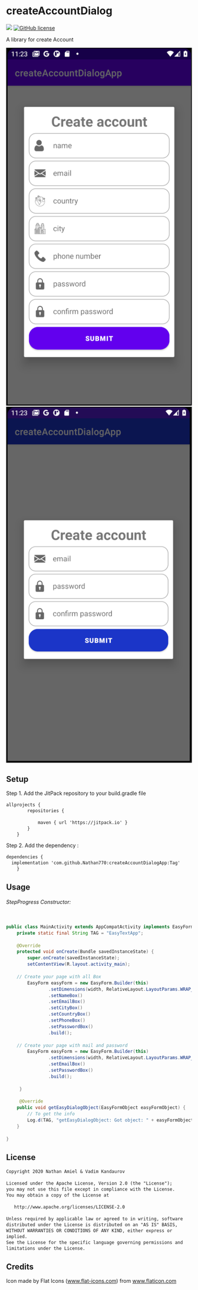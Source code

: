 # createAccountDialog

[![](https://jitpack.io/v/Nathan770/createAccountDialogApp.svg)](https://jitpack.io/#Nathan770/createAccountDialogApp)
[![GitHub license](https://img.shields.io/github/license/Nathan770/createAccountDialogApp)](https://github.com/Nathan770/createAccountDialogApp/blob/master/LICENSE)

A library for create Account

<img src="https://github.com/Nathan770/createAccountDialogApp/blob/master/createcountAll.png"  width="512">
<img src="https://github.com/Nathan770/createAccountDialogApp/blob/master/createcountMail.png"  width="512">


## Setup 

Step 1. Add the JitPack repository to your build.gradle file
```
allprojects {
		repositories {
		
			maven { url 'https://jitpack.io' }
		}
	}
```

Step 2. Add the dependency :
```
dependencies {
  implementation 'com.github.Nathan770:createAccountDialogApp:Tag'
	}
```

## Usage

###### StepProgress Constructor:
```java

public class MainActivity extends AppCompatActivity implements EasyFormSubmitListener {
    private static final String TAG = "EasyTextApp";

    @Override
    protected void onCreate(Bundle savedInstanceState) {
        super.onCreate(savedInstanceState);
        setContentView(R.layout.activity_main);
	
	// Create your page with all Box
		EasyForm easyForm = new EasyForm.Builder(this)
                .setDimensions(width, RelativeLayout.LayoutParams.WRAP_CONTENT)
                .setNameBox()
                .setEmailBox()
                .setCityBox()
                .setCountryBox()
                .setPhoneBox()
                .setPasswordBox()
                .build();
		
	// Create your page with mail and password
		EasyForm easyForm = new EasyForm.Builder(this)
                .setDimensions(width, RelativeLayout.LayoutParams.WRAP_CONTENT)
                .setEmailBox()
                .setPasswordBox()
                .build();
     
     }
     
     @Override
    public void getEasyDialogObject(EasyFormObject easyFormObject) {
    	// To get the info
        Log.d(TAG, "getEasyDialogObject: Got object: " + easyFormObject.toString());
    }
     
}     		
```
## License

    Copyright 2020 Nathan Amiel & Vadim Kandaurov

    Licensed under the Apache License, Version 2.0 (the "License");
    you may not use this file except in compliance with the License.
    You may obtain a copy of the License at

       http://www.apache.org/licenses/LICENSE-2.0

    Unless required by applicable law or agreed to in writing, software
    distributed under the License is distributed on an "AS IS" BASIS,
    WITHOUT WARRANTIES OR CONDITIONS OF ANY KIND, either express or implied.
    See the License for the specific language governing permissions and
    limitations under the License.

## Credits

Icon made by Flat Icons (www.flat-icons.com) from www.flaticon.com


